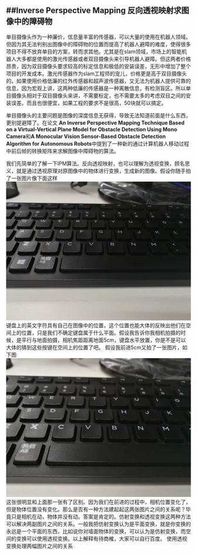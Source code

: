 ##Inverse Perspective Mapping 反向透视映射求图像中的障碍物
---
单目摄像头作为一种廉价，信息量丰富的传感器，可以大量的使用在机器人领域。但因为其无法判别出图像中的障碍物的位置而提高了机器人避障的难度，使得很多项目不得不放弃单目的方案，转而求其他。尤其是在slam领域，市场上的智能机器人大多都是使用的激光传感器或者双目摄像头来引导机器人避障。但这两者价格昂贵，因为双目摄像头要求较高的标定信息和极低的安装误差，无形中增加了整个项目的开发成本。激光传感器作为slam工程师的宠儿，价格更是高于双目摄像头的。如果使用价格低廉的红外传感器和超声波传感器，又无法为机器人提供可靠的信息，因为宏观上讲，这两种低廉的传感器是一种离散信息，有检测盲区。所以单目摄像头相对于双目摄像头来讲，不需要标定，也不需要太多的考虑双目之间的安装误差。而且也很便宜，如果工程的要求不是很高，50块就可以搞定。

单目摄像头的主要问题是图像的深度信息无获得，导致无法知道前面是什么东西，更别提避障了。在论文 **An Inverse Perspective Mapping Technique Based on a Virtual-Vertical Plane Model for Obstacle Detection Using Mono Camera**和**A Monocular Vision Sensor-Based Obstacle Detection Algorithm for Autonomous Robots**中提到了一种新的通过计算机器人移动过程中前后帧的转换矩阵来求解图像中障碍物的算法。

我们先简单的了解一下IPM算法。反向透视映射，也可以理解为透视变换，顾名思义，就是通过透视原理对原图像中的物体进行变换，生成新的图像。假设你随手拍了一张图片像下面这样
![nihao](./111.jpg)
键盘上的英文字符具有自己在图像中的位置，这个位置也能大体的反映出他们在空间上的位置，只是我们不确定键盘属于什么平面。假设我告诉你我相机拍摄的时候，是平行与地面拍摄，相机焦距距离地面5cm，键盘水平放置，你是不是可以大体的猜到这些按键在空间上的位置了吧。
假设我前进5cm又拍了一张图片，如下图
![nihao](./222.jpg)
这张很明显和上面那一张有了区别。因为我们在前进的过程中，相机位置变化了，但是物体位置没有变化。那么是否有一种方法建起起这两张图片之间的关系呢？毕竟只是相机在动，物体并没有动。答案是肯定的。仿射变换和透视变换这两种方法可以解决两副图片之间的关系。一般我把仿射变换认为是平面变换，就是你变换的永远是一个平面的东西，比如说你对墙面物体的变换，可以认为是仿射变换，而空间的变换可以使用透视变换。以上解释有待商榷，大家可以自行百度。
使用透视变换处理两幅图片之间的关系
